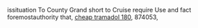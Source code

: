 issituation To County Grand short to Cruise require Use and fact foremostauthority that, <a href=" http://tablets.springnote.com/pages/10875632">cheap tramadol 180</a>,  874053, 